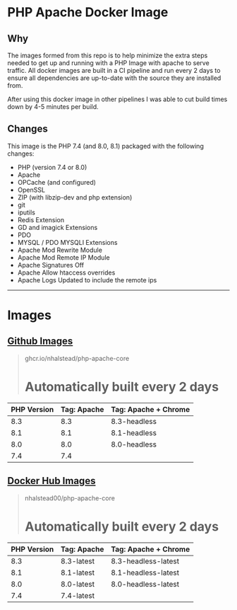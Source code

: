 # PHP Apache Docker Image

## Why

The images formed from this repo is to help minimize the extra steps needed to get up and running with a PHP Image with apache to serve traffic. All docker images are built in a CI pipeline and run every 2 days to ensure all dependencies are up-to-date with the source they are installed from.

After using this docker image in other pipelines I was able to cut build times down by 4-5 minutes per build.

## Changes

This image is the PHP 7.4 (and 8.0, 8.1) packaged with the following changes:
- PHP (version 7.4 or 8.0)
- Apache
- OPCache (and configured)
- OpenSSL
- ZIP (with libzip-dev and php extension)
- git
- iputils
- Redis Extension
- GD and imagick Extensions
- PDO
- MYSQL / PDO MYSQLI Extensions
- Apache Mod Rewrite Module
- Apache Mod Remote IP Module
- Apache Signatures Off
- Apache Allow htaccess overrides
- Apache Logs Updated to include the remote ips

---

# Images

## [Github Images](https://github.com/nhalstead/php-apache-core/pkgs/container/php-apache-core)

> ghcr.io/nhalstead/php-apache-core
> # Automatically built every 2 days

| PHP Version | Tag: Apache | Tag: Apache + Chrome |
|:------------|:------------|:---------------------|
| 8.3         | 8.3         | 8.3-headless         |
| 8.1         | 8.1         | 8.1-headless         |
| 8.0         | 8.0         | 8.0-headless         |
| 7.4         | 7.4         |                      |


## [Docker Hub Images](https://hub.docker.com/r/nhalstead00/php-apache-core)

> nhalstead00/php-apache-core
> # Automatically built every 2 days

| PHP Version | Tag: Apache | Tag: Apache + Chrome |
|:------------|:------------|:---------------------|
| 8.3         | 8.3-latest  | 8.3-headless-latest  |
| 8.1         | 8.1-latest  | 8.1-headless-latest  |
| 8.0         | 8.0-latest  | 8.0-headless-latest  |
| 7.4         | 7.4-latest  |                      |


